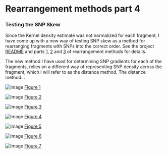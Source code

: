 Rearrangement methods part 4
========================================================

### Testing the SNP Skew

Since the Kernel density estimate was not normalized for each fragment, I have come up with a new way of testing SNP skew as a method for rearranging fragments with SNPs into the correct order. See the project [README](https://github.com/edwardchalstrey1/fragmented_genome_with_snps/blob/master/README.md) and parts [1](https://github.com/edwardchalstrey1/fragmented_genome_with_snps/blob/master/writeup/rearrangement_methods.md), [2](https://github.com/edwardchalstrey1/fragmented_genome_with_snps/blob/master/writeup/p2_rearrangement_methods.md) and [3](https://github.com/edwardchalstrey1/fragmented_genome_with_snps/blob/master/writeup/p3_rearrangement_methods.md) of rearrangement methods for details.

The new method I have used for determining SNP gradients for each of the fragments, relies on a different way of representing SNP density across the fragment, which I will refer to as the distance method. The distance method...

![Image](https://github.com/edwardchalstrey1/fragmented_genome_with_snps/blob/master/arabidopsis_datasets/dataset5/figures/skew_scatter_abs_2_10000.png?raw=true)
[Figure 1](https://github.com/edwardchalstrey1/fragmented_genome_with_snps/blob/master/arabidopsis_datasets/dataset5/figures/skew_scatter_abs_2_10000.png)

![Image](https://github.com/edwardchalstrey1/fragmented_genome_with_snps/blob/master/arabidopsis_datasets/dataset5/figures/skew_scatter_grad_2_10000.png?raw=true)
[Figure 2](https://github.com/edwardchalstrey1/fragmented_genome_with_snps/blob/master/arabidopsis_datasets/dataset5/figures/skew_scatter_grad_2_10000.png)

![Image](https://github.com/edwardchalstrey1/fragmented_genome_with_snps/blob/master/arabidopsis_datasets/dataset5/figures/example_gradient_f681_mins2.png?raw=true)
[Figure 3](https://github.com/edwardchalstrey1/fragmented_genome_with_snps/blob/master/arabidopsis_datasets/dataset5/figures/example_gradient_f681_mins2.png)

![Image](https://github.com/edwardchalstrey1/fragmented_genome_with_snps/blob/master/arabidopsis_datasets/dataset5/figures/example_gradient_f258_mins2.png?raw=true)
[Figure 4](https://github.com/edwardchalstrey1/fragmented_genome_with_snps/blob/master/arabidopsis_datasets/dataset5/figures/example_gradient_f258_mins2.png)

![Image](https://github.com/edwardchalstrey1/fragmented_genome_with_snps/blob/master/arabidopsis_datasets/dataset5/figures/skew_scatter_abs_30_10000.png?raw=true)
[Figure 5](https://github.com/edwardchalstrey1/fragmented_genome_with_snps/blob/master/arabidopsis_datasets/dataset5/figures/skew_scatter_abs_30_10000.png)

![Image](https://github.com/edwardchalstrey1/fragmented_genome_with_snps/blob/master/arabidopsis_datasets/dataset5/figures/skew_scatter_grad_30_10000.png?raw=true)
[Figure 6](https://github.com/edwardchalstrey1/fragmented_genome_with_snps/blob/master/arabidopsis_datasets/dataset5/figures/skew_scatter_grad_30_10000.png)

![Image](https://github.com/edwardchalstrey1/fragmented_genome_with_snps/blob/master/arabidopsis_datasets/dataset5/figures/example_gradient_f729_mins30.png?raw=true)
[Figure 7](https://github.com/edwardchalstrey1/fragmented_genome_with_snps/blob/master/arabidopsis_datasets/dataset5/figures/example_gradient_f729_mins30.png)

